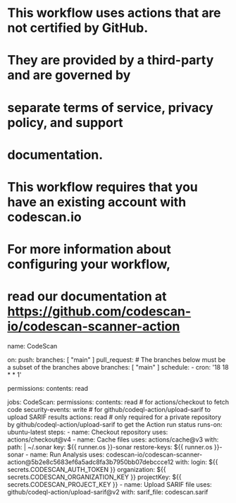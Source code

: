 # This workflow uses actions that are not certified by GitHub.
# They are provided by a third-party and are governed by
# separate terms of service, privacy policy, and support
# documentation.

# This workflow requires that you have an existing account with codescan.io
# For more information about configuring your workflow,
# read our documentation at https://github.com/codescan-io/codescan-scanner-action
name: CodeScan

on:
  push:
    branches: [ "main" ]
  pull_request:
    # The branches below must be a subset of the branches above
    branches: [ "main" ]
  schedule:
    - cron: '18 18 * * 1'

permissions:
  contents: read

jobs:
    CodeScan:
        permissions:
          contents: read # for actions/checkout to fetch code
          security-events: write # for github/codeql-action/upload-sarif to upload SARIF results
          actions: read # only required for a private repository by github/codeql-action/upload-sarif to get the Action run status
        runs-on: ubuntu-latest
        steps:
            -   name: Checkout repository
                uses: actions/checkout@v4
            -   name: Cache files
                uses: actions/cache@v3
                with:
                    path: |
                        ~/.sonar
                    key: ${{ runner.os }}-sonar
                    restore-keys: ${{ runner.os }}-sonar
            -   name: Run Analysis
                uses: codescan-io/codescan-scanner-action@5b2e8c5683ef6a5adc8fa3b7950bb07debccce12
                with:
                    login: ${{ secrets.CODESCAN_AUTH_TOKEN }}
                    organization: ${{ secrets.CODESCAN_ORGANIZATION_KEY }}
                    projectKey: ${{ secrets.CODESCAN_PROJECT_KEY }}
            -   name: Upload SARIF file
                uses: github/codeql-action/upload-sarif@v2
                with:
                    sarif_file: codescan.sarif
